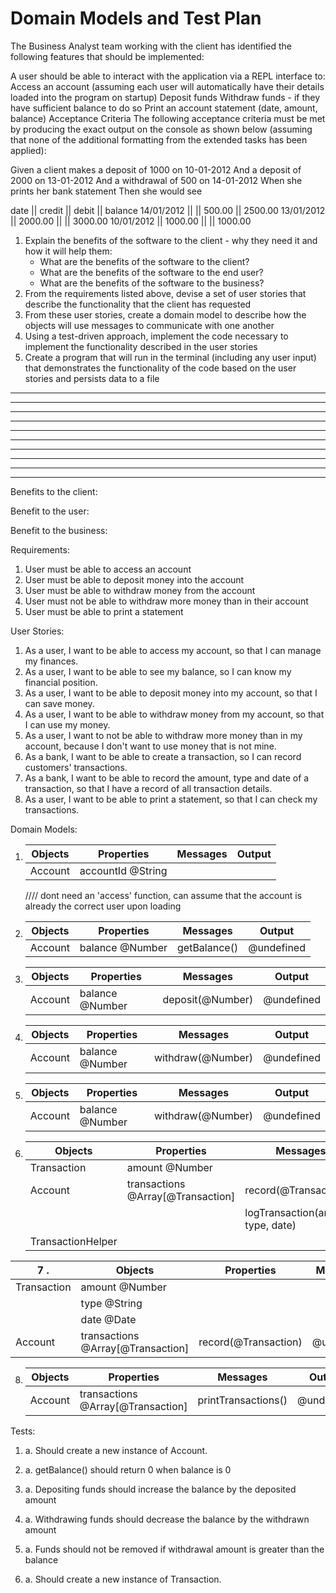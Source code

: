 # Domain Models and Test Plan

The Business Analyst team working with the client has identified the following features that should be implemented:

A user should be able to interact with the application via a REPL interface to:
Access an account (assuming each user will automatically have their details loaded into the program on startup)
Deposit funds
Withdraw funds - if they have sufficient balance to do so
Print an account statement (date, amount, balance)
Acceptance Criteria
The following acceptance criteria must be met by producing the exact output on the console as shown below (assuming that none of the additional formatting from the extended tasks has been applied):

Given a client makes a deposit of 1000 on 10-01-2012
And a deposit of 2000 on 13-01-2012
And a withdrawal of 500 on 14-01-2012
When she prints her bank statement
Then she would see

date || credit || debit || balance
14/01/2012 || || 500.00 || 2500.00
13/01/2012 || 2000.00 || || 3000.00
10/01/2012 || 1000.00 || || 1000.00

1. Explain the benefits of the software to the client - why they need it and how it will help them:
   - What are the benefits of the software to the client?
   - What are the benefits of the software to the end user?
   - What are the benefits of the software to the business?
2. From the requirements listed above, devise a set of user stories that describe the functionality that the client has requested
3. From these user stories, create a domain model to describe how the objects will use messages to communicate with one another
4. Using a test-driven approach, implement the code necessary to implement the functionality described in the user stories
5. Create a program that will run in the terminal (including any user input) that demonstrates the functionality of the code based on the user stories and persists data to a file

---

---

---

---

---

---

---

---

---

---

Benefits to the client:

Benefit to the user:

Benefit to the business:

Requirements:

1. User must be able to access an account
2. User must be able to deposit money into the account
3. User must be able to withdraw money from the account
4. User must not be able to withdraw more money than in their account
5. User must be able to print a statement

User Stories:

1. As a user, I want to be able to access my account, so that I can manage my finances.
2. As a user, I want to be able to see my balance, so I can know my financial position.
3. As a user, I want to be able to deposit money into my account, so that I can save money.
4. As a user, I want to be able to withdraw money from my account, so that I can use my money.
5. As a user, I want to not be able to withdraw more money than in my account, because I don't want to use money that is not mine.
6. As a bank, I want to be able to create a transaction, so I can record customers' transactions.
7. As a bank, I want to be able to record the amount, type and date of a transaction, so that I have a record of all transaction details.
8. As a user, I want to be able to print a statement, so that I can check my transactions.

Domain Models:

1.  | Objects | Properties        | Messages | Output |
    | ------- | ----------------- | -------- | ------ |
    | Account | accountId @String |          |        |

    //// dont need an 'access' function, can assume that the account is already the correct user upon loading

2.  | Objects | Properties      | Messages     | Output     |
    | ------- | --------------- | ------------ | ---------- |
    | Account | balance @Number | getBalance() | @undefined |

3.  | Objects | Properties      | Messages         | Output     |
    | ------- | --------------- | ---------------- | ---------- |
    | Account | balance @Number | deposit(@Number) | @undefined |

4.  | Objects | Properties      | Messages          | Output     |
    | ------- | --------------- | ----------------- | ---------- |
    | Account | balance @Number | withdraw(@Number) | @undefined |

5.  | Objects | Properties      | Messages          | Output     |
    | ------- | --------------- | ----------------- | ---------- |
    | Account | balance @Number | withdraw(@Number) | @undefined |

6.  | Objects           | Properties                        | Messages                           | Output       |
    | ----------------- | --------------------------------- | ---------------------------------- | ------------ |
    | Transaction       | amount @Number                    |                                    |              |
    | Account           | transactions @Array[@Transaction] | record(@Transaction)               | @undefined   |
    |                   |                                   | logTransaction(amount, type, date) | @Transaction |
    | TransactionHelper |                                   |                                    |              |

| 7 .         | Objects                           | Properties           | Messages   | Output |
| ----------- | --------------------------------- | -------------------- | ---------- | ------ |
| Transaction | amount @Number                    |                      |            |
|             | type @String                      |                      |            |
|             | date @Date                        |                      |            |
| Account     | transactions @Array[@Transaction] | record(@Transaction) | @undefined |

8.  | Objects | Properties                        | Messages            | Output     |
    | ------- | --------------------------------- | ------------------- | ---------- |
    | Account | transactions @Array[@Transaction] | printTransactions() | @undefined |

Tests:

1. a. Should create a new instance of Account.

2. a. getBalance() should return 0 when balance is 0

3. a. Depositing funds should increase the balance by the deposited amount

4. a. Withdrawing funds should decrease the balance by the withdrawn amount

5. a. Funds should not be removed if withdrawal amount is greater than the balance

6. a. Should create a new instance of Transaction.
